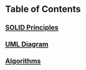 # Table of Contents

## [SOLID Principles](./SOLID/)

## [UML Diagram](./UML/)

## [Algorithms](./algorithms/readme)
